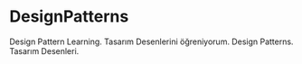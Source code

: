# DesignPatterns
Design Pattern Learning.
Tasarım Desenlerini öğreniyorum.
Design Patterns.
Tasarım Desenleri.
